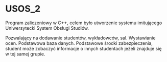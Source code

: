 # USOS_2

Program zaliczeniowy w C++, celem było utworzenie systemu imitującego Uniwersytecki System Obsługi Studiów.

Pozwalający na dodawanie studentów, wykładowców, sal. 
Wystawianie ocen.
Podstawowa baza danych.
Podstawowe środki zabezpieczenia, student może zobaczyć informacje o innych studentach jeżeli znajduje się w tej samej grupie.
